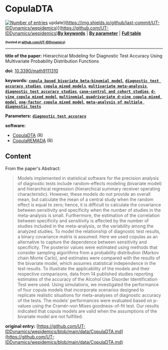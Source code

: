 <!--DO NOT EDIT BY HAND-->
 
#  CopulaDTA 
 

 [![Number of entries](https://img.shields.io/endpoint?url=https%3A%2F%2Fut-iddynamics.github.io%2Fwepidemics%2Finfo%2Fentries.json)](https://github.com/UT-IDDynamics/wepidemics) update](https://img.shields.io/github/last-commit/UT-IDDynamics/wepidemics)](https://github.com/UT-IDDynamics/wepidemics)[**By keywords**](../by-keyword.md) \| [**By parameter**](../by-parameter.md) \| [**Full table**](../full-table.md)
<p style="font-size:10px;font-weight:bold;">(hosted at <a href="https://github.com/UT-IDDynamics/wepidemics" target="_blank">github.com/UT-IDDynamics</a>)</p>

---
 
 
**title of the paper:** Hierarchical Modeling for Diagnostic Test Accuracy Using Multivariate Probability Distribution Functions
 
**doi:** [10.3390/math9111310](https://doi.org/10.3390/math9111310)
 

**keywords:** [**`copula based bivariate beta-binomial model`**](../by-keyword.md#copula-based-bivariate-beta-binomial-model), [**`diagnostic test accuracy studies`**](../by-keyword.md#diagnostic-test-accuracy-studies), [**`copula mixed models`**](../by-keyword.md#copula-mixed-models), [**`multivariate meta-analysis`**](../by-keyword.md#multivariate-meta-analysis), [**`diagnostic test accuracy studies`**](../by-keyword.md#diagnostic-test-accuracy-studies), [**`case-control and cohort studies`**](../by-keyword.md#case-control-and-cohort-studies), [**`d-vine copula mixed model`**](../by-keyword.md#d-vine-copula-mixed-model), [**`multinomial quadrivariate d-vine copula mixed model`**](../by-keyword.md#multinomial-quadrivariate-d-vine-copula-mixed-model), [**`one-factor copula mixed model`**](../by-keyword.md#one-factor-copula-mixed-model), [**`meta-analysis of multiple diagnostic tests`**](../by-keyword.md#meta-analysis-of-multiple-diagnostic-tests) 

**Parameters:** [**`diagnostic test accuracy`**](../by-parameter.md#diagnostic-test-accuracy) 

**software:**
 
 - [CopulaDTA](https://cran.r-project.org/web/packages/CopulaDTA/index.html) (R) 
 - [CopulaREMADA](https://cran.r-project.org/web/packages/CopulaREMADA/index.html) (R) 


## Content



From the paper's Abstract:

> Models implemented in statistical software for the precision analysis of diagnostic tests include random-effects modeling (bivariate model) and hierarchical regression (hierarchical summary receiver operating characteristic). However, these models do not provide an overall mean, but calculate the mean of a central study when the random effect is equal to zero; hence, it is difficult to calculate the covariance between sensitivity and specificity when the number of studies in the meta-analysis is small. Furthermore, the estimation of the correlation between specificity and sensitivity is affected by the number of studies included in the meta-analysis, or the variability among the analyzed studies. To model the relationship of diagnostic test results, a binary covariance matrix is assumed. Here we used copulas as an alternative to capture the dependence between sensitivity and specificity. The posterior values were estimated using methods that consider sampling algorithms from a probability distribution (Markov chain Monte Carlo), and estimates were compared with the results of the bivariate model, which assumes statistical independence in the test results. To illustrate the applicability of the models and their respective comparisons, data from 14 published studies reporting estimates of the accuracy of the Alcohol Use Disorder Identification Test were used. Using simulations, we investigated the performance of four copula models that incorporate scenarios designed to replicate realistic situations for meta-analyses of diagnostic accuracy of the tests. The models’ performances were evaluated based on p-values using the Cramér–von Mises goodness-of-fit test. Our results indicated that copula models are valid when the assumptions of the bivariate model are not fulfilled.





 **original entry:**  [https://github.com/UT-IDDynamics/wepidemics/blob/main/data/CopulaDTA.md](https://github.com/UT-IDDynamics/wepidemics/blob/main/data/CopulaDTA.md) 
